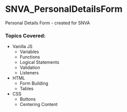# SNVA_PersonalDetailsForm

Personal Details Form - created for SNVA

### Topics Covered:
* Vanilla JS
  * Variables
  * Functions
  * Logical Statements
  * Validation
  * Listeners
* HTML
  * Form Building
  * Tables
* CSS
  * Buttons
  * Centering Content
